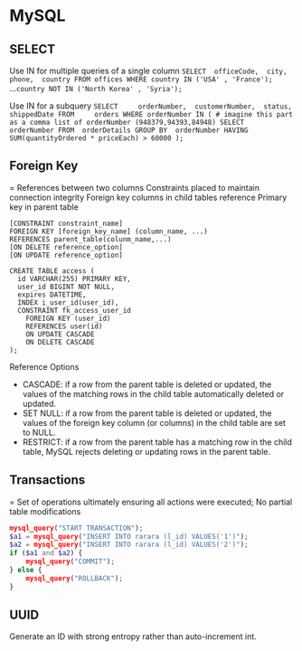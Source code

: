 
# MySQL

## SELECT

Use IN for multiple queries of a single column
`SELECT 
    officeCode, 
    city, 
    phone, 
    country
FROM
    offices
WHERE
    country IN ('USA' , 'France');`
...`country NOT IN ('North Korea' , 'Syria');`

Use IN for a subquery
`SELECT    
    orderNumber, 
    customerNumber, 
    status, 
    shippedDate
FROM    
    orders
WHERE orderNumber IN
( # imagine this part as a comma list of orderNumber (948379,94393,84948)
     SELECT 
         orderNumber
     FROM 
         orderDetails
     GROUP BY 
         orderNumber
     HAVING SUM(quantityOrdered * priceEach) > 60000
);`


## Foreign Key

= References between two columns
Constraints placed to maintain connection integrity
Foreign key columns in child tables reference Primary key in parent table

````mysql
[CONSTRAINT constraint_name]
FOREIGN KEY [foreign_key_name] (column_name, ...)
REFERENCES parent_table(colunm_name,...)
[ON DELETE reference_option]
[ON UPDATE reference_option]

CREATE TABLE access (
  id VARCHAR(255) PRIMARY KEY,
  user_id BIGINT NOT NULL,
  expires DATETIME,
  INDEX i_user_id(user_id),
  CONSTRAINT fk_access_user_id
    FOREIGN KEY (user_id)
    REFERENCES user(id)
    ON UPDATE CASCADE
    ON DELETE CASCADE
);
````

Reference Options

- CASCADE: if a row from the parent table is deleted or updated, the values of the matching rows in the child table automatically deleted or updated.
- SET NULL:  if a row from the parent table is deleted or updated, the values of the foreign key column (or columns) in the child table are set to NULL.
- RESTRICT:  if a row from the parent table has a matching row in the child table, MySQL rejects deleting or updating rows in the parent table.

## Transactions

= Set of operations ultimately ensuring all actions were executed; No partial table modifications

````php
mysql_query("START TRANSACTION");
$a1 = mysql_query("INSERT INTO rarara (l_id) VALUES('1')");
$a2 = mysql_query("INSERT INTO rarara (l_id) VALUES('2')");
if ($a1 and $a2) {
    mysql_query("COMMIT");
} else {        
    mysql_query("ROLLBACK");
}
````

## UUID

Generate an ID with strong entropy rather than auto-increment int.